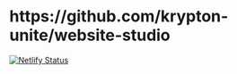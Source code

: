 # https:&#x2F;&#x2F;github.com&#x2F;krypton-unite&#x2F;website-studio

[![Netlify Status](https://api.netlify.com/api/v1/badges/6b7156d6-62f4-4959-a2e5-014522e1e4ee/deploy-status)](https://app.netlify.com/sites/kryptonunite/deploys)